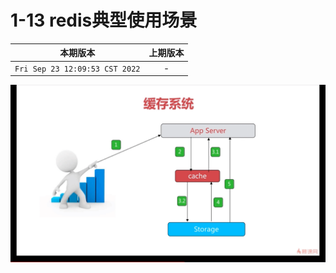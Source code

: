 # 1-13 redis典型使用场景

|本期版本|上期版本
|:---:|:---:
`Fri Sep 23 12:09:53 CST 2022` | -

<img src="01.png" />